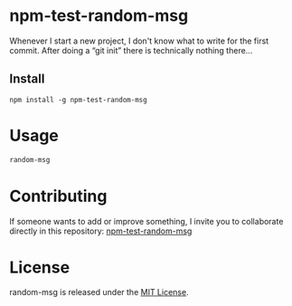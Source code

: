 # npm-test-random-msg

Whenever I start a new project, I don't know what to write for the first commit. After doing a “git init” there is technically nothing there...

## Install

```npm
npm install -g npm-test-random-msg
```

# Usage

```bash
random-msg
```

# Contributing
If someone wants to add or improve something, I invite you to collaborate directly in this repository: [npm-test-random-msg](https://github.com/platzi/npm-random-msg)

# License
random-msg is released under the [MIT License](https://opensource.org/licenses/MIT).